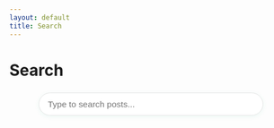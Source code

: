 ```yaml
---
layout: default
title: Search
---
```


<div class="container">
  <h1 class="main-title">Search</h1>
  <input type="text" id="search-input" placeholder="Type to search posts..." class="search-bar" autocomplete="off">
  <ul id="search-results" class="post-list"></ul>
</div>

<script>
const posts = [
  {% for post in site.posts %}
    {
      title: {{ post.title | jsonify }},
      url: {{ post.url | jsonify }},
      date: {{ post.date | date: '%B %d, %Y' | jsonify }},
      tags: {{ post.tags | jsonify }},
      excerpt: {{ post.excerpt | strip_html | strip_newlines | jsonify }}
    }{% unless forloop.last %},{% endunless %}
  {% endfor %}
];

const input = document.getElementById('search-input');
const results = document.getElementById('search-results');

input.addEventListener('input', function() {
  const query = this.value.trim().toLowerCase();
  results.innerHTML = '';
  if (!query) return;
  const filtered = posts.filter(post =>
    post.title.toLowerCase().includes(query) ||
    (post.excerpt && post.excerpt.toLowerCase().includes(query)) ||
    (post.tags && post.tags.join(' ').toLowerCase().includes(query))
  );
  filtered.forEach(post => {
    const li = document.createElement('li');
    li.innerHTML = `<a href="${post.url}">${post.title}</a> <span class="post-meta">${post.date}</span>`;
    results.appendChild(li);
  });
});
</script>

<style>
.search-bar {
  width: 100%;
  max-width: 400px;
  padding: 0.7em 1em;
  font-size: 1.1em;
  border: 1px solid #e5e5e5;
  border-radius: 999px;
  margin: 1.5em auto 2em auto;
  display: block;
  background: #fff;
  box-shadow: 0 2px 8px rgba(5,191,133,0.07);
}
</style>